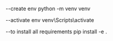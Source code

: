 --create env
python -m venv venv

--activate env
venv\Scripts\activate

--to install all requirements
pip install -e .